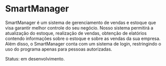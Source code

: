 # SmartManager
SmartManager é um sistema de gerenciamento de vendas e estoque que visa garantir melhor controle do seu negócio. Nosso sistema permitirá a atualização do estoque, realização de vendas, obtenção de elatórios contendo informações sobre o estoque e sobre as vendas da sua empresa. Além disso, o SmartManager conta com um sistema de login, restringindo o uso do programa apenas para pessoas autorizadas.

Status: em desenvolvimento.
